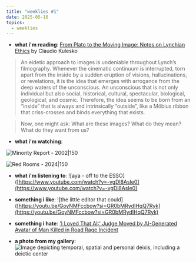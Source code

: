 ```yaml
---
title: "weeklies #1"
date: 2025-05-10
topics:
  - weeklies
---
```

- **what i'm reading**: [From Plato to the Moving Image: Notes on Lynchian Ethics](https://bluelabyrinths.com/2025/02/05/from-plato-to-the-moving-image-notes-on-lynchian-ethics/) by Claudio Kulesko

> An eidetic approach to images is undeniable throughout Lynch’s filmography. Whenever the cinematic continuum is interrupted, torn apart from the inside by a sudden eruption of visions, hallucinations, or revelations, it is the idea that emerges with arrogance from the deep waters of the unconscious. An unconscious that is not only individual but also social, historical, cultural, spectacular, biological, geological, and cosmic. Therefore, the idea seems to be born from an “inside” that is always and intrinsically “outside”, like a Möbius ribbon that criss-crosses and binds everything that exists.

>

> Now, one might ask: What are these images? What do they mean? What do they want from us?

- **what i'm watching**:

![Minority Report - 2002|150](https://external-content.duckduckgo.com/iu/?u=https%3A%2F%2Fwww.themoviedb.org%2Ft%2Fp%2Foriginal%2FAkvtzsvH4yFOH99dVPJmDs28Gtt.jpg&f=1&nofb=1&ipt=7e4d5f100970d4f375410a5d89a7b9b3b370b5fca77555638778247f3b47850f)

![Red Rooms - 2024|150](https://external-content.duckduckgo.com/iu/?u=https%3A%2F%2Fs3.amazonaws.com%2Fnightjarprod%2Fcontent%2Fuploads%2Fsites%2F130%2F2024%2F07%2F18214107%2Fred-rooms-poster.jpeg&f=1&nofb=1&ipt=3917c156053bf6d5c4dd229c839c7080b79ea9d1c4837d730029d9822edf7eca)

- **what i'm listening to**: ![aya - off to the ESSO]([https://www.youtube.com/watch?v=-vgDl8Asle0](https://www.youtube.com/watch?v=-vgDl8Asle0)

- **something i like**: ![the little editor that could]([https://youtu.be/GoyNMFccbow?si=GR0bMRydIHqQ7Ryk](https://youtu.be/GoyNMFccbow?si=GR0bMRydIHqQ7Ryk)

- **something i hate**: ['I Loved That AI:' Judge Moved by AI-Generated Avatar of Man Killed in Road Rage Incident](https://www.404media.co/i-loved-that-ai-judge-moved-by-ai-generated-avatar-of-man-killed-in-road-rage-incident/)

- **a photo from my gallery**: ![Image depicting temporal, spatial and personal deixis, including a deictic center](https://upload.wikimedia.org/wikipedia/commons/thumb/5/57/Deixis.jpg/1024px-Deixis.jpg)
